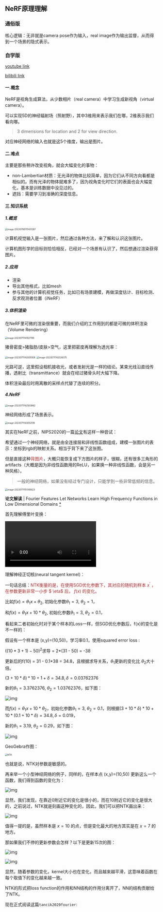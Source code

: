 ## NeRF原理理解

### 通俗版

核心逻辑：无非就是camera pose作为输入，real image作为输出监督，从而得到一个场景的隐式表示。

### 自学版

[youtube link](https://www.youtube.com/watch?v=TQj-KUQophI&t=6s)

[bilibili link](https://www.bilibili.com/read/cv23979250?spm_id_from=333.999.0.0)

#### 一.概念

NeRF是视角生成算法，从少数相片（real camera）中学习生成新视角（virtual camera）。

可以实现5D的神经辐射场（照射野），其中3维用来表示我们在哪，2维表示我们看向哪。

> 3 dimensions for location and 2 for view direction.  

对应神经网络的输入也就是这5个维度，输出是图片。

#### 二.难点

主要是那些稍许改变视角，就会大幅变化的事物：

- non-Lambertian材质：无光泽的物体比较简单，因为它们从不同方向看都是相似的。而有光泽的物体就难多了，因为视角变化时它们的表面也会大幅变化，基本是训练数据中没见过的。
- 遮挡：需要学习到准确的深度信息。

#### 三.知识系统

##### 1.概览

<img src="../../../images/typora-images/image-20230706170431287.png" alt="image-20230706170431287" style="zoom:50%;" />

计算机视觉输入是一张图片，然后通过各种方法，来了解和认识这张图片。

计算机图形学的目标则恰恰相反，已经对一个场景有认识了，然后想通过渲染获得图片。

##### 2.应用

- 渲染
- 导出其他格式，比如mesh
- 参与其他的计算机视觉任务，比如已有场景建模，再做深度估计、目标检测、反求观测者位置（iNeRF）

##### 3.体积渲染

在NeRF里可微的渲染很重要，而我们介绍的工作用到的都是可微的体积渲染（Volume Rendering）

<img src="../../../images/typora-images/image-20230711141527195.png" alt="image-20230711141527195" style="zoom:50%;" />

猪骨密度>猪脂肪/皮肤>空气，这里把密度再理解为透光率：

<img src="../../../images/typora-images/image-20230711142005506.png" alt="image-20230711142005506" style="zoom:50%;" />

<img src="../../../images/typora-images/image-20230711142026375.png" alt="image-20230711142026375" style="zoom:50%;" />

光路可逆，这里假设相机接收光，或者发射光是一样的结论。某束光线沿直线传播，透射比（transmittance）就会在经过猪骨头时大幅下降。

体积渲染最后时用离散的采样点代替了连续的积分。

##### 4.NeRF

<img src="../../../images/typora-images/image-20230711142503862.png" alt="image-20230711142503862" style="zoom:50%;" />

神经网络形成了场景表示。

<img src="../../../images/typora-images/image-20230711143052516.png" alt="image-20230711143052516" style="zoom:50%;" />

其实在NeRF之前，NIPS2020的一篇[论文](https://proceedings.neurips.cc/paper/2020/file/55053683268957697aa39fba6f231c68-Paper.pdf)有这样一种尝试：

希望通过一个神经网络，就是由全连接层和非线性函数组成，建模一张图片的表示：坐标到rgb的映射关系。相当于背下来了这张图。

但是直接这种<font color="brown">背图片</font>，大概只能恢复成下方图片的样子，很糊，还有很多三角形的artifacts（大概是因为非线性函数用的ReLU，如果换一种非线性函数，会是另一种风格）。

> 一般的神经网络，如果没有经过专门设计，只能学到一些非常低频的信息。

<img src="../../../images/typora-images/image-20230711151348423.png" alt="image-20230711151348423" style="zoom:50%;" />

**论文解读** | Fourier Features Let Networks Learn High Frequency Functions in Low Dimensional Domains [*](https://zhuanlan.zhihu.com/p/452324858)

首先理解傅里叶变换：

<video src="./d223de46-23a7-11eb-95ec-fe27a5b7ef44.mp4"></video>

理解神经正切核(neural tangent kernel)：

一句话总结：<font color="brown">NTK衡量的是，在使用SGD优化参数下，其对应的随机到样本 $x^′$ ，在参数更新非常一小步 $ \eta$ 后， $f(x)$ 的变化。</font>

比如$f(x) = \theta_1x + \theta_2$, 初始化参数$\theta_1=3$, $\theta_2=1$，

和$f(x) = \theta_1x + 10*\theta_2$, 初始化参数$\theta_1=3$, $\theta_2=0.1$，

看起来二者初始化时对于某个样本的Loss一样，但SGD优化参数后，f(x)的变化是不一样的：

假设有一个样本是 (x,y)=(10,50)，学习率0.1，使用squared error loss : 

$((10*3+1) - 50 )^2$求导 = 2*(31 - 50) = -38

更新后的f(10) = 31 - 0.1*38 = 34.8，且根据求导关系，$\theta_1$更新的变化比 $\theta_2$大十倍。

$(3+10*\delta)*10+1+\delta=34.8, \delta=0.03762376$

新的$\theta_1=3.3762376$, $\theta_2=1.03762376$，如下图：

![img](https://www.inference.vc/content/images/2020/11/download-37.png)

而$f(x) = \theta_1x + 10*\theta_2$，初始化参数$\theta_1=3$, $\theta_2=0.1$，则根据$(3+10*\delta)*10+10*(0.1+10*\delta)=34.8, \delta=0.019$，

新的$\theta_1=3.19$, $\theta_2=0.29$，如下图：

![img](https://www.inference.vc/content/images/2020/11/download-39.png)

GeoGebra作图：

<img src="./NTK.png" alt="NTK" style="zoom:50%;" />

也就是说，NTK对参数是敏感的。

再来举一个小型神经网络的例子，同样的，在样本点 (x,y)=(10,50) 更新这么一个函数，我们得到函数的变化为：

![img](https://pic4.zhimg.com/80/v2-44a87cc7237eb09dae6513e8a4e23bbf_1440w.webp)

显然，我们发现，在靠近0附近它的变化是很小的，而在10附近它的变化是很大的，之前说过，NTK就是刻画这种变化的，因此，我们可以把NTK画出来：

![img](https://www.inference.vc/content/images/2020/11/download-43.png)

值得一提的是，虽然样本是 $x=10$ 的点，但是变化最大的地方其实是在 $x=7$ 的地方。

那如果我们不停的更新参数会怎样？以下是更新15次的图：

![img](https://www.inference.vc/content/images/2020/11/download-45.png)

![img](https://www.inference.vc/content/images/2020/11/download-46.png)

显然，随着参数的变化，kernel大小也在变化，而且越来越平滑，这意味着函数在每个取值下的变化越来越一致。

NTK的形式把loss function的作用和NN结构的作用分离开了，NN的结构贡献给了NTK。

现在正式阅读这篇`tancik2020fourier`:

